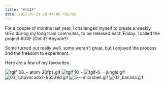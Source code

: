 ```yaml
---
title: "#tGIF"
date: 2017-07-31 10:44:00 +01:00
---
```


For a couple of months last year, I challenged myself to create a weekly GIFs during my long train commutes, to be released each Friday. I called the project #tGIF (Get it? Anyone?)

Some turned out really well, some weren't great, but I enjoyed the process and the freedom to experiment.

Here are a few of my favourites.

![tgif_08_-_atom_20fps.gif](/uploads/tgif_08_-_atom_20fps.gif)
![tgif_10_-](/uploads/tgif_10_-_medprint_.gif)
![tgif-6---jungle.gif](/uploads/tgif-6---jungle.gif)
![03_catavocado2-85539d.gif](/uploads/03_catavocado2-85539d.gif)
![5---microbes.gif](/uploads/5---microbes.gif)
![02_banana.gif](/uploads/02_banana.gif)